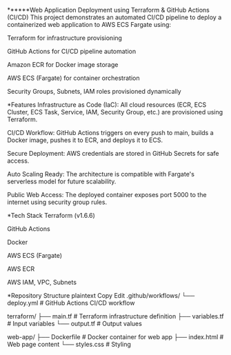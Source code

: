 ******Web Application Deployment using Terraform & GitHub Actions (CI/CD)
This project demonstrates an automated CI/CD pipeline to deploy a containerized web application to AWS ECS Fargate using:

Terraform for infrastructure provisioning

GitHub Actions for CI/CD pipeline automation

Amazon ECR for Docker image storage

AWS ECS (Fargate) for container orchestration

Security Groups, Subnets, IAM roles provisioned dynamically

*Features
Infrastructure as Code (IaC): All cloud resources (ECR, ECS Cluster, ECS Task, Service, IAM, Security Group, etc.) are provisioned using Terraform.

CI/CD Workflow: GitHub Actions triggers on every push to main, builds a Docker image, pushes it to ECR, and deploys it to ECS.

Secure Deployment: AWS credentials are stored in GitHub Secrets for safe access.

Auto Scaling Ready: The architecture is compatible with Fargate's serverless model for future scalability.

Public Web Access: The deployed container exposes port 5000 to the internet using security group rules.

*Tech Stack
Terraform (v1.6.6)

GitHub Actions

Docker

AWS ECS (Fargate)

AWS ECR

AWS IAM, VPC, Subnets

*Repository Structure
plaintext
Copy
Edit
.github/workflows/
  └── deploy.yml         # GitHub Actions CI/CD workflow

terraform/
  ├── main.tf            # Terraform infrastructure definition
  ├── variables.tf       # Input variables
  └── output.tf          # Output values

web-app/
  ├── Dockerfile         # Docker container for web app
  ├── index.html         # Web page content
  └── styles.css         # Styling

